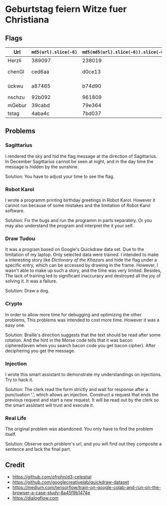 # Geburtstag feiern Witze fuer Christiana

## Flags

|Url|`md5(url).slice(-6)`|`md5(md5(url).slice(-6)).slice(-6)`|Name|
|---|---|---|---|
|Herzli|389097|238019|Sagittarius|
|chenGl|ced6aa|d0ce13|Robot Karlo|
|ückwu|a87465|b74d90|Draw Tudou|
|nschzu|92b092|961809|Crypto|
|mGebur|39cabd|79e364|Injection|
|tstag|4aba4c|7bd037|Real Life|

## Problems

### Sagittarius

I rendered the sky and hid the flag message at the direction of Sagittarius. In December Sagittarius cannot be seen at night, and in the day time the message is hidden by the sunshine.

Solution: You have to adjust your time to see the flag.

### Robot Karol

I wrote a programm printing birthday greetings in Robot Karol. However it cannot run because of some mistakes and the limitation of Robot Karol software.

Solution: Fix the bugs and run the programm in parts separately. Or you may also understand the program and interpret the it your self.

### Draw Tudou

It was a program based on Google's Quickdraw data set. Due to the limitation of my laptop. Only selected data were trained. I intended to make a interesting story like _Dictionary of the Khazars_ and hide the flag under a specific entry, which can be accessed by drawing in the frame. However, I wasn't able to make up such a story, and the time was very limited. Besides, The lack of training led to significant inaccuracy and destroyed all the joy of solving it. It was a failure.

Solution: Draw a dog.

### Crypto

In order to allow more time for debugging and optimizing the other problems, This problems was intended to cost more time. However it was a easy one.

Solution: Braille's direction suggests that the text should be read after some rotation. And the hint in the Morse code tells that it was bacon ciphered(even when you search bacon code you get bacon cipher). After deciphering you get the message.

### Injection

I wrote this smart assistant to demonstrate my understandings on injections. Try to hack it.

Solution: The clerk read the form strictly and wait for response after a punctuation '.', which allows an injection. Construct a request that ends the previous request and start a new request. It will be read out by the clerk so the smart assistant will trust and execute it.

### Real Life

The original problem was abandoned. You only have to find the problem itself.

Solution: Observe each problem's url, and you will find out they composite a sentence and lack the final part.

## Credit
* https://github.com/ofrohn/d3-celestial
* https://github.com/googlecreativelab/quickdraw-dataset
* https://medium.com/tensorflow/train-on-google-colab-and-run-on-the-browser-a-case-study-8a45f9b1474e
* https://dialogflow.com
